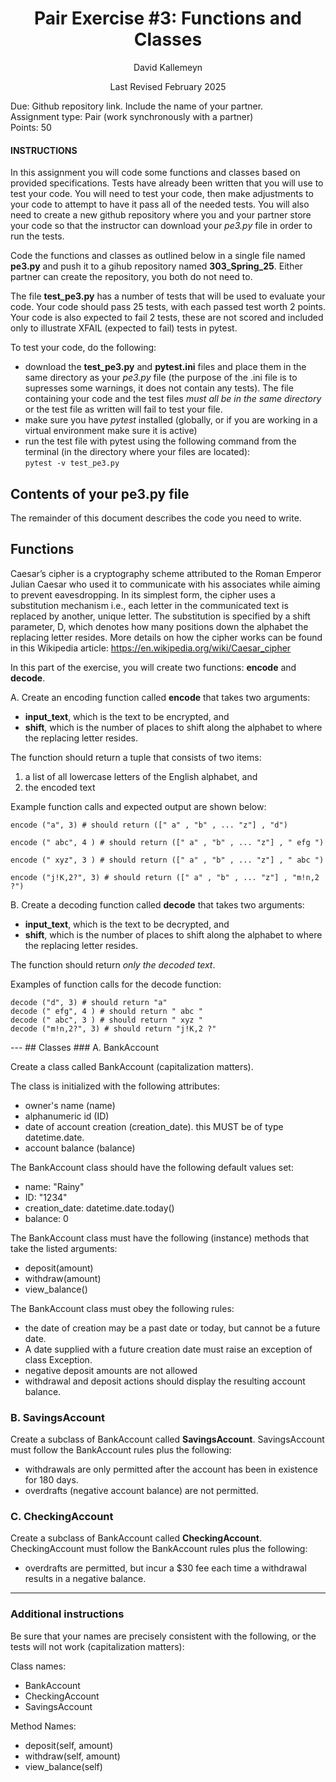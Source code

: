 <h1 style="text-align: center;">Pair Exercise #3: Functions and Classes</h1>

<p style="text-align: center;">David Kallemeyn</p>
<p style="text-align: center;">Last Revised February 2025</p>

Due: Github repository link. Include the name of your partner. \
Assignment type: Pair (work synchronously with a partner) \
Points: 50

#### INSTRUCTIONS
In this assignment you will code some functions and classes based on provided specifications. Tests have already been written that you will use to test your code. You will need to test your code, then make adjustments to your code to attempt to have it pass all of the needed tests. You will also need to create a new github repository where you and your partner store your code so that the instructor can download your _pe3.py_ file in order to run the tests. 

Code the functions and classes as outlined below in a single file named **pe3.py** and push it to a gihub repository named **303_Spring_25**. Either partner can create the repository, you both do not need to.

The file **test_pe3.py** has a number of tests that will be used to evaluate your code. Your code should pass 25 tests, with each passed test worth 2 points. Your code is also expected to fail 2 tests, these are not scored and included only to illustrate XFAIL (expected to fail) tests in pytest.

To test your code, do the following:
- download the **test_pe3.py** and **pytest.ini** files and place them in the same directory as your _pe3.py_ file (the purpose of the .ini file is to supresses some warnings, it does not contain any tests). The file containing your code and the test files _must all be in the same directory_ or the test file as written will fail to test your file.
- make sure you have _pytest_ installed (globally, or if you are working in a virtual environment make sure it is active)
- run the test file with pytest using the following command from the terminal (in the directory where your files are located): \
`pytest -v test_pe3.py`

<div style="page-break-after: always;"></div>

## Contents of your pe3.py file
The remainder of this document describes the code you need to write.

## Functions
Caesar’s cipher is a cryptography scheme attributed to the Roman Emperor Julian Caesar who used it to communicate with his associates while aiming to prevent eavesdropping. In its simplest form, the cipher uses a substitution mechanism i.e., each letter in the communicated text is replaced by another, unique letter. The substitution is specified by a shift parameter, D, which denotes how many positions down the alphabet the replacing letter resides. More details on how the cipher works can be found in this Wikipedia article: https://en.wikipedia.org/wiki/Caesar_cipher

In this part of the exercise, you will create two functions: **encode** and **decode**.

A. Create an encoding function called **encode** that takes two arguments:
  - **input_text**, which is the text to be encrypted, and
  - **shift**, which is the number of places to shift along the alphabet to where the replacing letter resides.

The function should return a tuple that consists of two items:
1. a list of all lowercase letters of the English alphabet, and
2. the encoded text

Example function calls and expected output are shown below:
```
encode ("a", 3) # should return ([" a" , "b" , ... "z"] , "d")

encode (" abc", 4 ) # should return ([" a" , "b" , ... "z"] , " efg ")

encode (" xyz", 3 ) # should return ([" a" , "b" , ... "z"] , " abc ")

encode ("j!K,2?", 3) # should return ([" a" , "b" , ... "z"] , "m!n,2 ?")
```

B. Create a decoding function called **decode** that takes two arguments:
  - **input_text**, which is the text to be decrypted, and
  - **shift**, which is the number of places to shift along the alphabet to where the replacing letter resides.

The function should return _only the decoded text_.

Examples of function calls for the decode function:
```
decode ("d", 3) # should return "a"
decode (" efg", 4 ) # should return " abc "
decode (" abc", 3 ) # should return " xyz "
decode ("m!n,2?", 3) # should return "j!K,2 ?"
```
<div style="page-break-after: always;"></div>
---
## Classes
### A. BankAccount

Create a class called BankAccount (capitalization matters).

The class is initialized with the following attributes:
- owner's name (name)
- alphanumeric id (ID)
- date of account creation (creation_date). this MUST be of type datetime.date.
- account balance (balance)

The BankAccount class should have the following default values set:
- name: "Rainy"
- ID: "1234"
- creation_date: datetime.date.today()
- balance: 0

The BankAccount class must have the following (instance) methods that take the listed arguments:
- deposit(amount)
- withdraw(amount)
- view_balance()

The BankAccount class must obey the following rules:
- the date of creation may be a past date or today, but cannot be a future date. 
- A date supplied with a future creation date must raise an exception of class Exception.
- negative deposit amounts are not allowed
- withdrawal and deposit actions should display the resulting account balance.

### B. SavingsAccount
Create a subclass of BankAccount called **SavingsAccount**. SavingsAccount must follow the BankAccount rules plus the following:
- withdrawals are only permitted after the account has been in existence for 180 days.
- overdrafts (negative account balance) are not permitted.

### C. CheckingAccount
Create a subclass of BankAccount called **CheckingAccount**. CheckingAccount must follow the BankAccount rules plus the following:
- overdrafts are permitted, but incur a $30 fee each time a withdrawal results in a negative balance.

---
### Additional instructions
Be sure that your names are precisely consistent with the following, or the tests will not work (capitalization matters):

Class names: 
 - BankAccount
 - CheckingAccount
 - SavingsAccount

Method Names: 
 - deposit(self, amount) 
 - withdraw(self, amount)
 - view_balance(self)